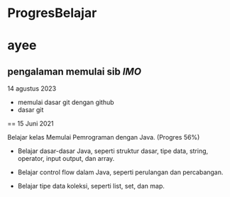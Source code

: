 # ProgresBelajar
ayee
==
pengalaman memulai sib
*IMO*
--
14 agustus 2023
- memulai dasar git dengan github
- dasar git

==
15 Juni 2021

Belajar kelas Memulai Pemrograman dengan Java. (Progres 56%)

  * Belajar dasar-dasar Java, seperti struktur dasar, tipe data, string, operator, input output, dan array.

  * Belajar control flow dalam Java, seperti perulangan dan percabangan.

  * Belajar tipe data koleksi, seperti list, set, dan map.

